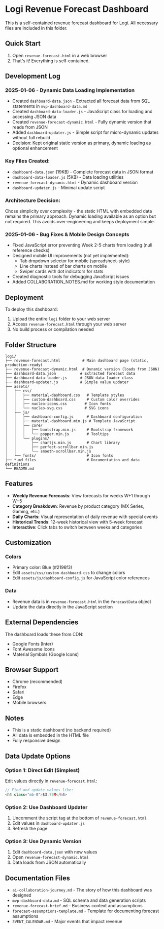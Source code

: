 # Logi Revenue Forecast Dashboard

This is a self-contained revenue forecast dashboard for Logi. All necessary files are included in this folder.

## Quick Start

1. Open `revenue-forecast.html` in a web browser
2. That's it! Everything is self-contained.

## Development Log

### 2025-01-06 - Dynamic Data Loading Implementation
- Created `dashboard-data.json` - Extracted all forecast data from SQL statements in `mvp-dashboard-data.md`
- Created `dashboard-data-loader.js` - JavaScript class for loading and accessing JSON data
- Created `revenue-forecast-dynamic.html` - Fully dynamic version that reads from JSON
- Added `dashboard-updater.js` - Simple script for micro-dynamic updates without full rebuild
- Decision: Kept original static version as primary, dynamic loading as optional enhancement

### Key Files Created:
- `dashboard-data.json` (19KB) - Complete forecast data in JSON format
- `dashboard-data-loader.js` (5KB) - Data loading utilities
- `revenue-forecast-dynamic.html` - Dynamic dashboard version
- `dashboard-updater.js` - Minimal update script

### Architecture Decision:
Chose simplicity over complexity - the static HTML with embedded data remains the primary approach. Dynamic loading available as an option but not required. This avoids over-engineering and keeps deployment simple.

### 2025-01-06 - Bug Fixes & Mobile Design Concepts
- Fixed JavaScript error preventing Week 2-5 charts from loading (null reference checks)
- Designed mobile UI improvements (not yet implemented):
  - Tab dropdown selector for mobile (spreadsheet-style)
  - Line charts instead of bar charts on mobile
  - Swiper cards with dot indicators for stats
- Created diagnostic tools for debugging JavaScript issues
- Added COLLABORATION_NOTES.md for working style documentation

## Deployment

To deploy this dashboard:

1. Upload the entire `logi` folder to your web server
2. Access `revenue-forecast.html` through your web server
3. No build process or compilation needed

## Folder Structure

```
logi/
├── revenue-forecast.html          # Main dashboard page (static, production-ready)
├── revenue-forecast-dynamic.html  # Dynamic version (loads from JSON)
├── dashboard-data.json           # Extracted forecast data
├── dashboard-data-loader.js      # JSON data loader class
├── dashboard-updater.js          # Simple value updater
├── assets/
│   ├── css/
│   │   ├── material-dashboard.css   # Template styles
│   │   ├── custom-dashboard.css     # Custom color overrides
│   │   ├── nucleo-icons.css        # Icon fonts
│   │   └── nucleo-svg.css          # SVG icons
│   ├── js/
│   │   ├── dashboard-config.js      # Dashboard configuration
│   │   ├── material-dashboard.min.js # Template JavaScript
│   │   ├── core/
│   │   │   ├── bootstrap.min.js     # Bootstrap framework
│   │   │   └── popper.min.js        # Tooltips
│   │   └── plugins/
│   │       ├── chartjs.min.js       # Chart library
│   │       ├── perfect-scrollbar.min.js
│   │       └── smooth-scrollbar.min.js
│   └── fonts/                       # Icon fonts
├── *.md files                       # Documentation and data definitions
└── README.md
```

## Features

- **Weekly Revenue Forecasts**: View forecasts for weeks W+1 through W+5
- **Category Breakdown**: Revenue by product category (MX Series, Gaming, etc.)
- **Daily Charts**: Visual representation of daily revenue with special events
- **Historical Trends**: 12-week historical view with 5-week forecast
- **Interactive**: Click tabs to switch between weeks and categories

## Customization

### Colors
- Primary color: Blue (#2196f3)
- Edit `assets/css/custom-dashboard.css` to change colors
- Edit `assets/js/dashboard-config.js` for JavaScript color references

### Data
- Revenue data is in `revenue-forecast.html` in the `forecastData` object
- Update the data directly in the JavaScript section

## External Dependencies

The dashboard loads these from CDN:
- Google Fonts (Inter)
- Font Awesome Icons
- Material Symbols (Google Icons)

## Browser Support

- Chrome (recommended)
- Firefox
- Safari
- Edge
- Mobile browsers

## Notes

- This is a static dashboard (no backend required)
- All data is embedded in the HTML file
- Fully responsive design

## Data Update Options

### Option 1: Direct Edit (Simplest)
Edit values directly in `revenue-forecast.html`:
```javascript
// Find and update values like:
<h4 class="mb-0">$3.75M</h4>
```

### Option 2: Use Dashboard Updater
1. Uncomment the script tag at the bottom of `revenue-forecast.html`
2. Edit values in `dashboard-updater.js`
3. Refresh the page

### Option 3: Use Dynamic Version
1. Edit `dashboard-data.json` with new values
2. Open `revenue-forecast-dynamic.html`
3. Data loads from JSON automatically

## Documentation Files

- `ai-collaboration-journey.md` - The story of how this dashboard was designed
- `mvp-dashboard-data.md` - SQL schema and data generation scripts
- `revenue-forecast-brief.md` - Business context and assumptions
- `forecast-assumptions-template.md` - Template for documenting forecast assumptions
- `EVENT_CALENDAR.md` - Major events that impact revenue